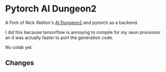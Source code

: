 # Pytorch AI Dungeon2

A Fork of Nick Walton's [AI Dungeon2](https://github.com/AIDungeon/AIDungeon) and pytorch as a backend. 

I did this because tensorflow is annoying to compile for my xeon processor an it was actually faster to port the generation code.

No colab yet.

## Changes


